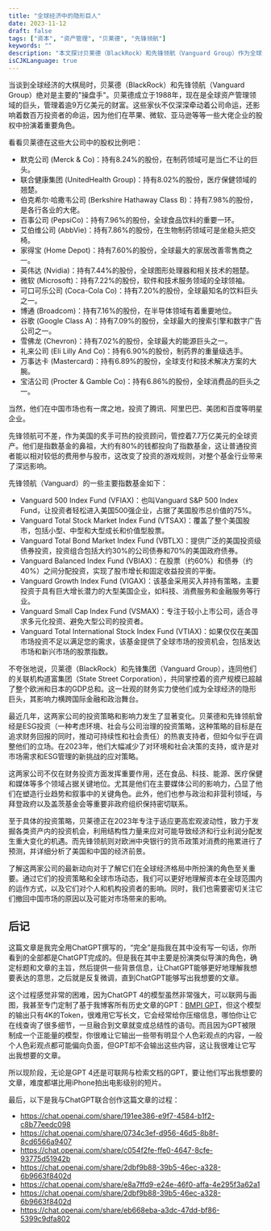 ```yaml
---
title: "全球经济中的隐形巨人"
date: 2023-11-12
draft: false
tags: ["资本", "资产管理", "贝莱德", "先锋领航"]
keywords: ""
description: "本文探讨贝莱德（BlackRock）和先锋领航（Vanguard Group）作为全球资本管理巨头的力量和影响。"
isCJKLanguage: true
---
```


当谈到全球经济的大棋局时，贝莱德（BlackRock）和先锋领航（Vanguard Group）绝对是主要的"操盘手"。贝莱德成立于1988年，现在是全球资产管理领域的巨头，管理着逾9万亿美元的财富。这些家伙不仅深深牵动着公司命运，还影响着数百万投资者的命运，因为他们在苹果、微软、亚马逊等等一些大佬企业的股权中扮演着重要角色。

看看贝莱德在这些大公司中的股权比例吧：

- 默克公司 (Merck & Co)：持有8.24%的股份，在制药领域可是当仁不让的巨头。
- 联合健康集团 (UnitedHealth Group)：持有8.02%的股份，医疗保健领域的翘楚。
- 伯克希尔·哈撒韦公司 (Berkshire Hathaway Class B)：持有7.98%的股份，是各行各业的大佬。
- 百事公司 (PepsiCo)：持有7.96%的股份，全球食品饮料的重要一环。
- 艾伯维公司 (AbbVie)：持有7.86%的股份，在生物制药领域可是坐稳头把交椅。
- 家得宝 (Home Depot)：持有7.60%的股份，全球最大的家居改善零售商之一。
- 英伟达 (Nvidia)：持有7.44%的股份，全球图形处理器和相关技术的翘楚。
- 微软 (Microsoft)：持有7.22%的股份，软件和技术服务领域的全球领袖。
- 可口可乐公司 (Coca-Cola Co)：持有7.20%的股份，全球最知名的饮料巨头之一。
- 博通 (Broadcom)：持有7.16%的股份，在半导体领域有着重要地位。
- 谷歌 (Google Class A)：持有7.09%的股份，全球最大的搜索引擎和数字广告公司之一。
- 雪佛龙 (Chevron)：持有7.02%的股份，全球最大的能源巨头之一。
- 礼来公司 (Eli Lilly And Co)：持有6.90%的股份，制药界的重量级选手。
- 万事达卡 (Mastercard)：持有6.89%的股份，全球支付和技术解决方案的大腕。
- 宝洁公司 (Procter & Gamble Co)：持有6.86%的股份，全球消费品的巨头之一。

当然，他们在中国市场也有一席之地，投资了腾讯、阿里巴巴、美团和百度等明星企业。

先锋领航可不差，作为美国的炙手可热的投资顾问，管控着7.7万亿美元的全球资产。他们是指数基金的鼻祖，大约有80%的钱都投向了指数基金，这让普通投资者能以相对较低的费用参与股市，这改变了投资的游戏规则，对整个基金行业带来了深远影响。

先锋领航（Vanguard）的一些主要指数基金如下：

- Vanguard 500 Index Fund (VFIAX)：也叫Vanguard S&P 500 Index Fund，让投资者轻松进入美国500强企业，占据了美国股市总价值的75%。
- Vanguard Total Stock Market Index Fund (VTSAX)：覆盖了整个美国股市，包括小型、中型和大型成长和价值型股票。
- Vanguard Total Bond Market Index Fund (VBTLX)：提供广泛的美国投资级债券投资，投资组合包括大约30%的公司债券和70%的美国政府债券。
- Vanguard Balanced Index Fund (VBIAX)：在股票（约60%）和债券（约40%）之间分配投资，实现了股市增长和固定收益投资的平衡。
- Vanguard Growth Index Fund (VIGAX)：该基金采用买入并持有策略，主要投资于具有巨大增长潜力的大型美国企业，如科技、消费服务和金融服务等行业。
- Vanguard Small Cap Index Fund (VSMAX)：专注于较小上市公司，适合寻求多元化投资、避免大型公司的投资者。
- Vanguard Total International Stock Index Fund (VTIAX)：如果仅仅在美国市场投资不足以满足您的需求，该基金提供了全球市场的投资机会，包括发达市场和新兴市场的股票指数。

不夸张地说，贝莱德（BlackRock）和先锋集团（Vanguard Group），连同他们的关联机构道富集团（State Street Corporation），共同掌控着的资产规模已超越了整个欧洲和日本的GDP总和。这一壮观的财务实力使他们成为全球经济的隐形巨头，其影响力横跨国际金融和政治舞台。

最近几年，这两家公司的投资策略和影响力发生了显著变化。贝莱德和先锋领航曾经是ESG投资（一种考虑环境、社会与公司治理的投资策略，这种策略的目标是在追求财务回报的同时，推动可持续性和社会责任）的热衷支持者，但如今似乎在调整他们的立场。在2023年，他们大幅减少了对环境和社会决策的支持，或许是对市场需求和ESG管理的新挑战的应对策略。

这两家公司不仅在财务投资方面发挥重要作用，还在食品、科技、能源、医疗保健和媒体等多个领域占据关键地位。尤其是他们在主要媒体公司的影响力，凸显了他们在塑造行业趋势和叙事中的关键角色。此外，他们也参与政治和非营利领域，与拜登政府以及盖茨基金会等重要非政府组织保持密切联系。

至于具体的投资策略，贝莱德正在2023年专注于适应更高宏观波动性，致力于发掘各类资产内的投资机会，利用结构性力量来应对可能导致经济和行业利润分配发生重大变化的机遇。而先锋领航则对欧洲中央银行的货币政策对消费的拖累进行了预测，并详细分析了美国和中国的经济前景。

了解这两家公司的最新动向对于了解它们在全球经济格局中所扮演的角色至关重要。通过它们的投资策略和全球市场动态，我们可以更好地理解资本在全球范围内的运作方式，以及它们对个人和机构投资者的影响。同时，我们也需要密切关注它们撤回中国市场的原因以及可能对市场带来的影响。

## 后记

这篇文章是我完全用ChatGPT撰写的，“完全”是指我在其中没有写一句话，你所看到的全部都是ChatGPT完成的。但是我在其中主要是扮演类似导演的角色，确定标题和文章的主旨，然后提供一些背景信息，让ChatGPT能够更好地理解我想要表达的意思，之后就是反复微调，直到ChatGPT能够写出我想要的文章。

这个过程感觉非常的困难，因为ChatGPT 4的模型虽然非常强大，可以联网与画图，我甚至专门定制了基于我博客所有历史文章的GPT：[BMPI GPT](https://chat.openai.com/g/g-RZf0wrYHZ-bmpi-gpt)，但这个模型的输出只有4K的Token，很难用它写长文，它会经常给你压缩信息，哪怕你让它在线查询了很多细节，一旦融合到文章就变成总结性的语句。而且因为GPT被限制成一个正能量的模型，你很难让它输出一些带有明显个人色彩观点的内容，一般个人色彩观点都可能偏向负面，但GPT却不会输出这些内容，这让我很难让它写出我想要的文章。

所以现阶段，无论是GPT 4还是可联网与检索文档的GPT，要让他们写出我想要的文章，难度都堪比用iPhone拍出电影级别的短片。

最后，以下是我与ChatGPT联合创作这篇文章的过程：

- https://chat.openai.com/share/191ee386-e9f7-4584-b1f2-c8b77eedc098
- https://chat.openai.com/share/0734c3ef-d956-46d5-8b8f-8cd6566a9407
- https://chat.openai.com/share/c054f2fe-ffe0-4647-8cfe-93775d51942b
- https://chat.openai.com/share/2dbf9b88-39b5-46ec-a328-6b9663f8402d
- https://chat.openai.com/share/e8a7ffd9-e24e-46f0-affa-4e295f3a62a1
- https://chat.openai.com/share/2dbf9b88-39b5-46ec-a328-6b9663f8402d
- https://chat.openai.com/share/eb668eba-a3dc-47dd-bf86-5399c9dfa802
